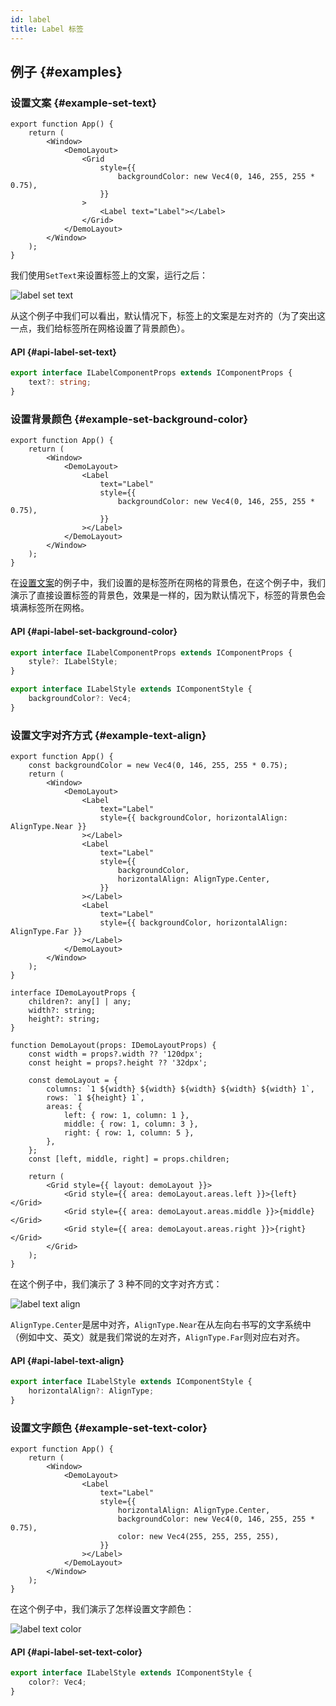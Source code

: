 ```yaml
---
id: label
title: Label 标签
---
```


<!-- ## 简介 {#introduction}

TODO：以后添加对标签的整体介绍。 -->

## 例子 {#examples}

### 设置文案 {#example-set-text}

```tsx {10}
export function App() {
    return (
        <Window>
            <DemoLayout>
                <Grid
                    style={{
                        backgroundColor: new Vec4(0, 146, 255, 255 * 0.75),
                    }}
                >
                    <Label text="Label"></Label>
                </Grid>
            </DemoLayout>
        </Window>
    );
}
```

我们使用`SetText`来设置标签上的文案，运行之后：

![label set text](./assets/label-set-text.png)

从这个例子中我们可以看出，默认情况下，标签上的文案是左对齐的（为了突出这一点，我们给标签所在网格设置了背景颜色）。

#### API {#api-label-set-text}

```ts
export interface ILabelComponentProps extends IComponentProps {
    text?: string;
}
```

### 设置背景颜色 {#example-set-background-color}

```tsx {8}
export function App() {
    return (
        <Window>
            <DemoLayout>
                <Label
                    text="Label"
                    style={{
                        backgroundColor: new Vec4(0, 146, 255, 255 * 0.75),
                    }}
                ></Label>
            </DemoLayout>
        </Window>
    );
}
```

在[设置文案](#example-set-text)的例子中，我们设置的是标签所在网格的背景色，在这个例子中，我们演示了直接设置标签的背景色，效果是一样的，因为默认情况下，标签的背景色会填满标签所在网格。

#### API {#api-label-set-background-color}

```ts
export interface ILabelComponentProps extends IComponentProps {
    style?: ILabelStyle;
}

export interface ILabelStyle extends IComponentStyle {
    backgroundColor?: Vec4;
}
```

### 设置文字对齐方式 {#example-text-align}

```tsx {8,14,19}
export function App() {
    const backgroundColor = new Vec4(0, 146, 255, 255 * 0.75);
    return (
        <Window>
            <DemoLayout>
                <Label
                    text="Label"
                    style={{ backgroundColor, horizontalAlign: AlignType.Near }}
                ></Label>
                <Label
                    text="Label"
                    style={{
                        backgroundColor,
                        horizontalAlign: AlignType.Center,
                    }}
                ></Label>
                <Label
                    text="Label"
                    style={{ backgroundColor, horizontalAlign: AlignType.Far }}
                ></Label>
            </DemoLayout>
        </Window>
    );
}

interface IDemoLayoutProps {
    children?: any[] | any;
    width?: string;
    height?: string;
}

function DemoLayout(props: IDemoLayoutProps) {
    const width = props?.width ?? '120dpx';
    const height = props?.height ?? '32dpx';

    const demoLayout = {
        columns: `1 ${width} ${width} ${width} ${width} ${width} 1`,
        rows: `1 ${height} 1`,
        areas: {
            left: { row: 1, column: 1 },
            middle: { row: 1, column: 3 },
            right: { row: 1, column: 5 },
        },
    };
    const [left, middle, right] = props.children;

    return (
        <Grid style={{ layout: demoLayout }}>
            <Grid style={{ area: demoLayout.areas.left }}>{left}</Grid>
            <Grid style={{ area: demoLayout.areas.middle }}>{middle}</Grid>
            <Grid style={{ area: demoLayout.areas.right }}>{right}</Grid>
        </Grid>
    );
}
```

在这个例子中，我们演示了 3 种不同的文字对齐方式：

![label text align](./assets/label-text-align.png)

`AlignType.Center`是居中对齐，`AlignType.Near`在从左向右书写的文字系统中（例如中文、英文）就是我们常说的左对齐，`AlignType.Far`则对应右对齐。

#### API {#api-label-text-align}

```ts
export interface ILabelStyle extends IComponentStyle {
    horizontalAlign?: AlignType;
}
```

### 设置文字颜色 {#example-set-text-color}

```tsx {10}
export function App() {
    return (
        <Window>
            <DemoLayout>
                <Label
                    text="Label"
                    style={{
                        horizontalAlign: AlignType.Center,
                        backgroundColor: new Vec4(0, 146, 255, 255 * 0.75),
                        color: new Vec4(255, 255, 255, 255),
                    }}
                ></Label>
            </DemoLayout>
        </Window>
    );
}
```

在这个例子中，我们演示了怎样设置文字颜色：

![label text color](./assets/label-text-color.png)

#### API {#api-label-set-text-color}

```ts
export interface ILabelStyle extends IComponentStyle {
    color?: Vec4;
}
```
